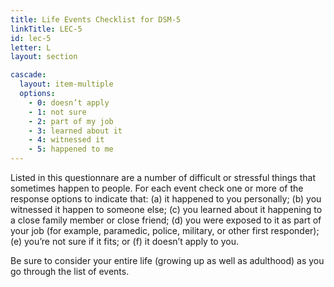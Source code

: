 ```yaml
---
title: Life Events Checklist for DSM-5
linkTitle: LEC-5
id: lec-5
letter: L
layout: section

cascade:
  layout: item-multiple
  options:
    - 0: doesn’t apply
    - 1: not sure
    - 2: part of my job
    - 3: learned about it
    - 4: witnessed it
    - 5: happened to me
---
```

<p class="mb-3">Listed in this questionnare are a number of difficult or stressful things that sometimes happen to people. For each
event check one or more of the response options to indicate that: (a) it happened to you personally; (b) you witnessed
it happen to someone else; (c) you learned about it happening to a close family member or close friend; (d) you were
exposed to it as part of your job (for example, paramedic, police, military, or other first responder); (e) you’re not sure if
it fits; or (f) it doesn’t apply to you.</p>
<p>Be sure to consider your entire life (growing up as well as adulthood) as you go through the list of events.</p>